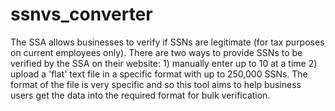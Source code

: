 # ssnvs_converter
The SSA allows businesses to verify if SSNs are legitimate (for tax purposes on current employees only). There are two ways to provide SSNs to be verified by the SSA on their website: 1) manually enter up to 10 at a time 2) upload a 'flat' text file in a specific format with up to 250,000 SSNs. The format of the file is very specific and so this tool aims to help business users get the data into the required format for bulk verification.
